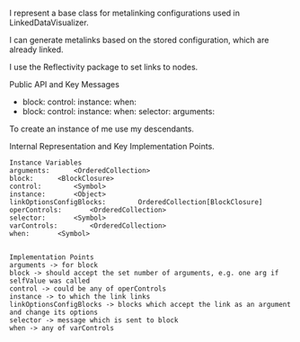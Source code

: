 I represent a base class for metalinking configurations used in LinkedDataVisualizer.

I can generate metalinks based on the stored configuration, which are already linked.

I use the Reflectivity package to set links to nodes.

Public API and Key Messages

- block: control: instance: when:   
- block: control: instance: when: selector: arguments:

To create an instance of me use my descendants.

Internal Representation and Key Implementation Points.

    Instance Variables
	arguments:		<OrderedCollection>
	block:		<BlockClosure>
	control:		<Symbol>
	instance:		<Object>
	linkOptionsConfigBlocks:		OrderedCollection[BlockClosure]
	operControls:		<OrderedCollection>
	selector:		<Symbol>
	varControls:		<OrderedCollection>
	when:		<Symbol>


    Implementation Points
	arguments -> for block
	block -> should accept the set number of arguments, e.g. one arg if selfValue was called
	control -> could be any of operControls
	instance -> to which the link links
	linkOptionsConfigBlocks -> blocks which accept the link as an argument and change its options
	selector -> message which is sent to block
	when -> any of varControls